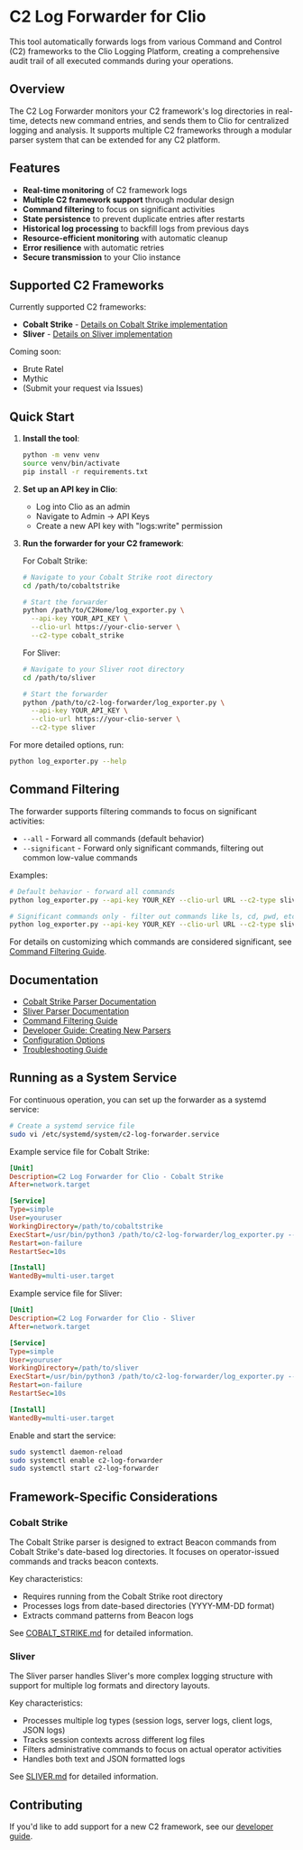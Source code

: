 # C2 Log Forwarder for Clio

This tool automatically forwards logs from various Command and Control (C2) frameworks to the Clio Logging Platform, creating a comprehensive audit trail of all executed commands during your operations.

## Overview

The C2 Log Forwarder monitors your C2 framework's log directories in real-time, detects new command entries, and sends them to Clio for centralized logging and analysis. It supports multiple C2 frameworks through a modular parser system that can be extended for any C2 platform.

## Features

- **Real-time monitoring** of C2 framework logs
- **Multiple C2 framework support** through modular design
- **Command filtering** to focus on significant activities
- **State persistence** to prevent duplicate entries after restarts
- **Historical log processing** to backfill logs from previous days
- **Resource-efficient monitoring** with automatic cleanup
- **Error resilience** with automatic retries
- **Secure transmission** to your Clio instance

## Supported C2 Frameworks

Currently supported C2 frameworks:

- **Cobalt Strike** - [Details on Cobalt Strike implementation](docs/COBALT_STRIKE.md)
- **Sliver** - [Details on Sliver implementation](docs/SLIVER.md)

Coming soon:
- Brute Ratel
- Mythic
- (Submit your request via Issues)

## Quick Start

1. **Install the tool**:
   ```bash
   python -m venv venv
   source venv/bin/activate
   pip install -r requirements.txt

   ```

2. **Set up an API key in Clio**:
   - Log into Clio as an admin
   - Navigate to Admin → API Keys
   - Create a new API key with "logs:write" permission

3. **Run the forwarder for your C2 framework**:

   For Cobalt Strike:
   ```bash
   # Navigate to your Cobalt Strike root directory
   cd /path/to/cobaltstrike
   
   # Start the forwarder
   python /path/to/C2Home/log_exporter.py \
     --api-key YOUR_API_KEY \
     --clio-url https://your-clio-server \
     --c2-type cobalt_strike
   ```

   For Sliver:
   ```bash
   # Navigate to your Sliver root directory
   cd /path/to/sliver
   
   # Start the forwarder
   python /path/to/c2-log-forwarder/log_exporter.py \
     --api-key YOUR_API_KEY \
     --clio-url https://your-clio-server \
     --c2-type sliver
   ```

For more detailed options, run:
```bash
python log_exporter.py --help
```

## Command Filtering

The forwarder supports filtering commands to focus on significant activities:

- `--all` - Forward all commands (default behavior)
- `--significant` - Forward only significant commands, filtering out common low-value commands

Examples:
```bash
# Default behavior - forward all commands
python log_exporter.py --api-key YOUR_KEY --clio-url URL --c2-type sliver

# Significant commands only - filter out commands like ls, cd, pwd, etc.
python log_exporter.py --api-key YOUR_KEY --clio-url URL --c2-type sliver --significant
```

For details on customizing which commands are considered significant, see [Command Filtering Guide](docs/COMMAND_FILTERING.md).

## Documentation

- [Cobalt Strike Parser Documentation](docs/COBALT_STRIKE.md)
- [Sliver Parser Documentation](docs/SLIVER.md)
- [Command Filtering Guide](docs/COMMAND_FILTERING.md)
- [Developer Guide: Creating New Parsers](docs/DEVELOPERS.md)
- [Configuration Options](docs/CONFIGURATION.md)
- [Troubleshooting Guide](docs/TROUBLESHOOTING.md)

## Running as a System Service

For continuous operation, you can set up the forwarder as a systemd service:

```bash
# Create a systemd service file
sudo vi /etc/systemd/system/c2-log-forwarder.service
```

Example service file for Cobalt Strike:
```ini
[Unit]
Description=C2 Log Forwarder for Clio - Cobalt Strike
After=network.target

[Service]
Type=simple
User=youruser
WorkingDirectory=/path/to/cobaltstrike
ExecStart=/usr/bin/python3 /path/to/c2-log-forwarder/log_exporter.py --api-key YOUR_API_KEY --clio-url https://your-clio-server --c2-type cobalt_strike
Restart=on-failure
RestartSec=10s

[Install]
WantedBy=multi-user.target
```

Example service file for Sliver:
```ini
[Unit]
Description=C2 Log Forwarder for Clio - Sliver
After=network.target

[Service]
Type=simple
User=youruser
WorkingDirectory=/path/to/sliver
ExecStart=/usr/bin/python3 /path/to/c2-log-forwarder/log_exporter.py --api-key YOUR_API_KEY --clio-url https://your-clio-server --c2-type sliver
Restart=on-failure
RestartSec=10s

[Install]
WantedBy=multi-user.target
```

Enable and start the service:
```bash
sudo systemctl daemon-reload
sudo systemctl enable c2-log-forwarder
sudo systemctl start c2-log-forwarder
```

## Framework-Specific Considerations

### Cobalt Strike

The Cobalt Strike parser is designed to extract Beacon commands from Cobalt Strike's date-based log directories. It focuses on operator-issued commands and tracks beacon contexts.

Key characteristics:
- Requires running from the Cobalt Strike root directory
- Processes logs from date-based directories (YYYY-MM-DD format)
- Extracts command patterns from Beacon logs

See [COBALT_STRIKE.md](docs/COBALT_STRIKE.md) for detailed information.

### Sliver

The Sliver parser handles Sliver's more complex logging structure with support for multiple log formats and directory layouts.

Key characteristics:
- Processes multiple log types (session logs, server logs, client logs, JSON logs)
- Tracks session contexts across different log files
- Filters administrative commands to focus on actual operator activities
- Handles both text and JSON formatted logs

See [SLIVER.md](docs/SLIVER.md) for detailed information.

## Contributing

If you'd like to add support for a new C2 framework, see our [developer guide](docs/DEVELOPERS.md).